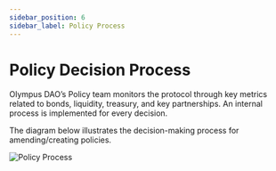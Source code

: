 ```yaml
---
sidebar_position: 6
sidebar_label: Policy Process
---
```


# Policy Decision Process

Olympus DAO’s Policy team monitors the protocol through key metrics related to bonds, liquidity, treasury, and key partnerships. An internal process is implemented for every decision.

The diagram below illustrates the decision-making process for amending/creating policies.

![Policy Process](/gitbook/assets/policy-process.svg)
